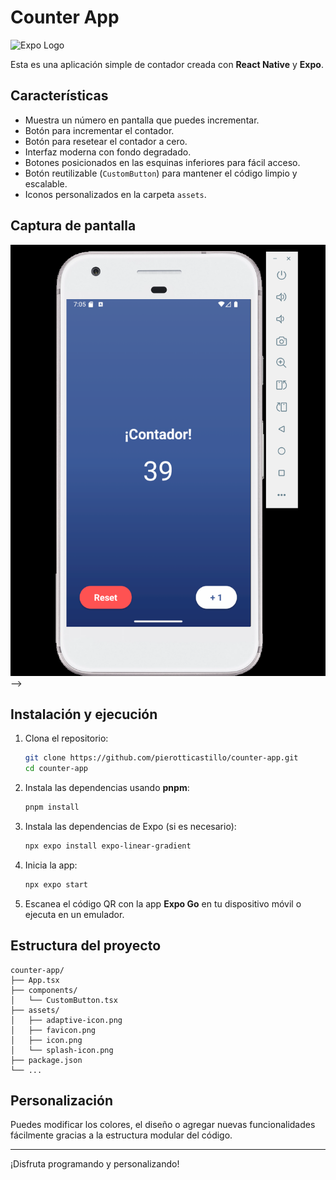 # Counter App

![Expo Logo](https://img.shields.io/badge/Expo-000020?style=for-the-badge&logo=expo&logoColor=white)

Esta es una aplicación simple de contador creada con **React Native** y **Expo**.

## Características

- Muestra un número en pantalla que puedes incrementar.
- Botón para incrementar el contador.
- Botón para resetear el contador a cero.
- Interfaz moderna con fondo degradado.
- Botones posicionados en las esquinas inferiores para fácil acceso.
- Botón reutilizable (`CustomButton`) para mantener el código limpio y escalable.
- Iconos personalizados en la carpeta `assets`.


## Captura de pantalla

![Counter App Screenshot](assets/screenshots/screenshot.png) -->

## Instalación y ejecución

1. Clona el repositorio:
   ```sh
   git clone https://github.com/pierotticastillo/counter-app.git
   cd counter-app
   ```

2. Instala las dependencias usando **pnpm**:
   ```sh
   pnpm install
   ```

3. Instala las dependencias de Expo (si es necesario):
   ```sh
   npx expo install expo-linear-gradient
   ```

4. Inicia la app:
   ```sh
   npx expo start
   ```

5. Escanea el código QR con la app **Expo Go** en tu dispositivo móvil o ejecuta en un emulador.

## Estructura del proyecto

```
counter-app/
├── App.tsx
├── components/
│   └── CustomButton.tsx
├── assets/
│   ├── adaptive-icon.png
│   ├── favicon.png
│   ├── icon.png
│   └── splash-icon.png
├── package.json
└── ...
```

## Personalización

Puedes modificar los colores, el diseño o agregar nuevas funcionalidades fácilmente gracias a la estructura modular del código.

---

¡Disfruta programando y personalizando!